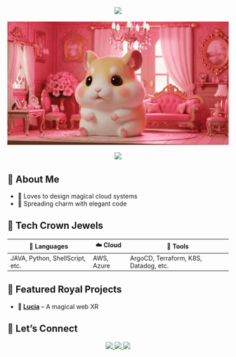 <p align="center">
  <img src="https://capsule-render.vercel.app/api?type=waving&color=FFD1DC&height=150&section=header&text=Magical%20Cloud%20Architect&fontSize=40&fontColor=fff&animation=twinkling&fontAlignY=35"/>
<div align="center">
  <img src="./hamster.gif" width="800" alt="Princess Hamster" />
</div>
</p>

<p align="center">
  <img src="https://readme-typing-svg.herokuapp.com?font=Sacramento&size=30&duration=4000&pause=2000&color=F497DA&center=true&vCenter=true&width=500&lines=Welcome+to+my+royal+GitHub+castle;Dreaming+in+clouds+%26+magic;Coding+with+grace+and+sparkle+✨"/>
</p>

## 🌸 About Me

- 👑 Loves to design magical cloud systems  
- 🌷 Spreading charm with elegant code  

## 💖 Tech Crown Jewels

<div align="center">

| 👑 Languages | ☁️ Cloud | 🔧 Tools |
|--------------|----------|----------|
| JAVA, Python, ShellScript, etc.| AWS, Azure | ArgoCD, Terraform, K8S, Datadog, etc.|

</div>

## 🎀 Featured Royal Projects

- **🐋 [Lucia](https://github.com/lucia-land)** – A magical web XR

## 🌹 Let’s Connect

<p align="center">
  <a href="https://github.com/shashax42">
    <img src="https://img.shields.io/badge/GitHub-sha-ff69b4?style=for-the-badge&logo=github" />
  </a>
  <a href="https://www.linkedin.com/in/nayeon-go-b9a48b278">
    <img src="https://img.shields.io/badge/LinkedIn-go-0A66C2?style=for-the-badge&logo=linkedin&logoColor=white" />
  </a>
  <img src="https://capsule-render.vercel.app/api?type=waving&color=FFD1DC&height=120&section=footer"/>
</p>
